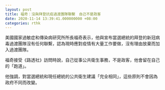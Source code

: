 ```yaml
---
layout: post
title: 福奇：沒與拜登抗疫過渡團隊聯繫　自己不是政客
date: 2020-11-14 13:39:41.000000000 +08:00
categories: rthk
---
```


美國國家過敏症和傳染病研究所所長福奇表示，他與宣布當選總統的拜登的新冠病毒過渡團隊沒有任何聯繫，認為現時應對疫情有大量工作要做，沒有理由放棄而加入過渡團隊。

福奇接受《路透社》訪問時說，自己從事公共衛生事務，不是政客，他會留在自己的「跑道」。

他強調，對當選總統和現任總統的公共衛生建議「完全相同」，這些原則不會因為政府不同而改變。
